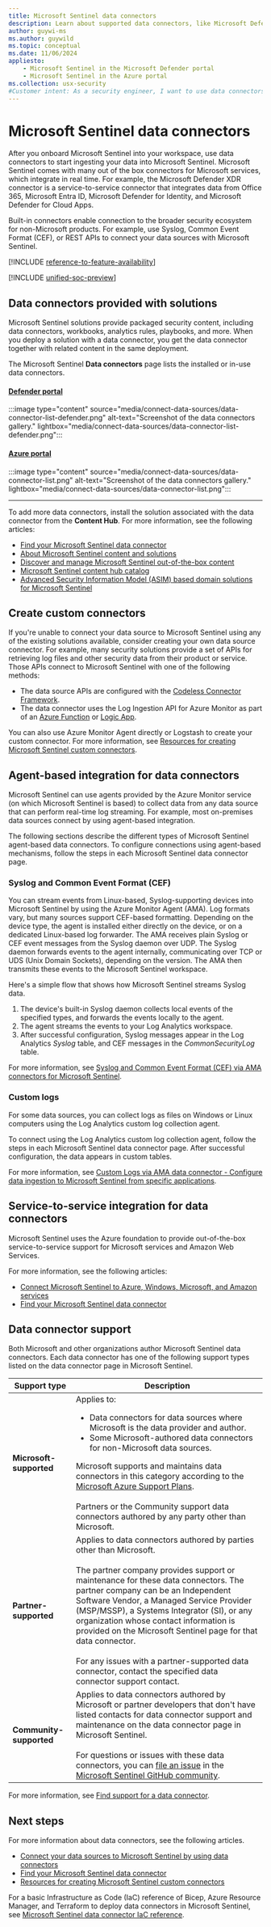 ```yaml
---
title: Microsoft Sentinel data connectors
description: Learn about supported data connectors, like Microsoft Defender XDR (formerly Microsoft 365 Defender), Microsoft 365 and Office 365, Microsoft Entra ID, ATP, and Defender for Cloud Apps to Microsoft Sentinel.
author: guywi-ms
ms.author: guywild
ms.topic: conceptual
ms.date: 11/06/2024
appliesto:
    - Microsoft Sentinel in the Microsoft Defender portal
    - Microsoft Sentinel in the Azure portal
ms.collection: usx-security
#Customer intent: As a security engineer, I want to use data connectors to integrate various data sources into Microsoft Sentinel so that I can enhance threat detection and response capabilities.
---
```


# Microsoft Sentinel data connectors

After you onboard Microsoft Sentinel into your workspace, use data connectors to start ingesting your data into Microsoft Sentinel. Microsoft Sentinel comes with many out of the box connectors for Microsoft services, which integrate in real time. For example, the Microsoft Defender XDR connector is a service-to-service connector that integrates data from Office 365, Microsoft Entra ID, Microsoft Defender for Identity, and Microsoft Defender for Cloud Apps.

Built-in connectors enable connection to the broader security ecosystem for non-Microsoft products. For example, use Syslog, Common Event Format (CEF), or REST APIs to connect your data sources with Microsoft Sentinel.

[!INCLUDE [reference-to-feature-availability](includes/reference-to-feature-availability.md)]

[!INCLUDE [unified-soc-preview](includes/unified-soc-preview.md)]

<a name="agent-options"></a>
<a name="data-connection-methods"></a>
<a name="map-data-types-with-microsoft-sentinel-connection-options"></a>

## Data connectors provided with solutions

Microsoft Sentinel solutions provide packaged security content, including data connectors, workbooks, analytics rules, playbooks, and more. When you deploy a solution with a data connector, you get the data connector together with related content in the same deployment.

The Microsoft Sentinel **Data connectors** page lists the installed or in-use data connectors.

#### [Defender portal](#tab/defender-portal)

:::image type="content" source="media/connect-data-sources/data-connector-list-defender.png" alt-text="Screenshot of the data connectors gallery." lightbox="media/connect-data-sources/data-connector-list-defender.png":::

#### [Azure portal](#tab/azure-portal)

:::image type="content" source="media/connect-data-sources/data-connector-list.png" alt-text="Screenshot of the data connectors gallery." lightbox="media/connect-data-sources/data-connector-list.png":::

---

To add more data connectors, install the solution associated with the data connector from the **Content Hub**. For more information, see the following articles:

- [Find your Microsoft Sentinel data connector](data-connectors-reference.md)
- [About Microsoft Sentinel content and solutions](sentinel-solutions.md)
- [Discover and manage Microsoft Sentinel out-of-the-box content](sentinel-solutions-deploy.md)
- [Microsoft Sentinel content hub catalog](sentinel-solutions-catalog.md)
- [Advanced Security Information Model (ASIM) based domain solutions for Microsoft Sentinel](domain-based-essential-solutions.md)

## Create custom connectors

If you're unable to connect your data source to Microsoft Sentinel using any of the existing solutions available, consider creating your own data source connector. For example, many security solutions provide a set of APIs for retrieving log files and other security data from their product or service. Those APIs connect to Microsoft Sentinel with one of the following methods:

- The data source APIs are configured with the [Codeless Connector Framework](create-codeless-connector.md).
- The data connector uses the Log Ingestion API for Azure Monitor as part of an [Azure Function](connect-azure-functions-template.md) or [Logic App](create-custom-connector.md#connect-with-logic-apps).

You can also use Azure Monitor Agent directly or Logstash to create your custom connector. For more information, see [Resources for creating Microsoft Sentinel custom connectors](create-custom-connector.md).

## Agent-based integration for data connectors

Microsoft Sentinel can use agents provided by the Azure Monitor service (on which Microsoft Sentinel is based) to collect data from any data source that can perform real-time log streaming. For example, most on-premises data sources connect by using agent-based integration.

The following sections describe the different types of Microsoft Sentinel agent-based data connectors. To configure connections using agent-based mechanisms, follow the steps in each Microsoft Sentinel data connector page.

<a name="syslog"></a><a name="common-event-format-cef"></a>

### Syslog and Common Event Format (CEF)

You can stream events from Linux-based, Syslog-supporting devices into Microsoft Sentinel by using the Azure Monitor Agent (AMA). Log formats vary, but many sources support CEF-based formatting. Depending on the device type, the agent is installed either directly on the device, or on a dedicated Linux-based log forwarder. The AMA receives plain Syslog or CEF event messages from the Syslog daemon over UDP. The Syslog daemon forwards events to the agent internally, communicating over TCP or UDS (Unix Domain Sockets), depending on the version. The AMA then transmits these events to the Microsoft Sentinel workspace.

Here's a simple flow that shows how Microsoft Sentinel streams Syslog data.

1. The device's built-in Syslog daemon collects local events of the specified types, and forwards the events locally to the agent. 
1. The agent streams the events to your Log Analytics workspace. 
1. After successful configuration, Syslog messages appear in the Log Analytics *Syslog* table, and CEF messages in the *CommonSecurityLog* table.

For more information, see [Syslog and Common Event Format (CEF) via AMA connectors for Microsoft Sentinel](cef-syslog-ama-overview.md).

### Custom logs

For some data sources, you can collect logs as files on Windows or Linux computers using the Log Analytics custom log collection agent.

To connect using the Log Analytics custom log collection agent, follow the steps in each Microsoft Sentinel data connector page. After successful configuration, the data appears in custom tables.

For more information, see [Custom Logs via AMA data connector - Configure data ingestion to Microsoft Sentinel from specific applications](unified-connector-custom-device.md).

## Service-to-service integration for data connectors

Microsoft Sentinel uses the Azure foundation to provide out-of-the-box service-to-service support for Microsoft services and Amazon Web Services.

For more information, see the following articles:
- [Connect Microsoft Sentinel to Azure, Windows, Microsoft, and Amazon services](connect-azure-windows-microsoft-services.md)
- [Find your Microsoft Sentinel data connector](data-connectors-reference.md)

## Data connector support

Both Microsoft and other organizations author Microsoft Sentinel data connectors. Each data connector has one of the following support types listed on the data connector page in Microsoft Sentinel.

| Support type | Description |
| ------------ | ----------- |
| **Microsoft-supported** | Applies to:<ul><li>Data connectors for data sources where Microsoft is the data provider and author.</li><li>Some Microsoft-authored data connectors for non-Microsoft data sources.</li></ul>Microsoft supports and maintains data connectors in this category according to the [Microsoft Azure Support Plans](https://azure.microsoft.com/support/options/#overview).<br><br>Partners or the Community support data connectors authored by any party other than Microsoft. |
| **Partner-supported** | Applies to data connectors authored by parties other than Microsoft.<br><br>The partner company provides support or maintenance for these data connectors. The partner company can be an Independent Software Vendor, a Managed Service Provider (MSP/MSSP), a Systems Integrator (SI), or any organization whose contact information is provided on the Microsoft Sentinel page for that data connector.<br><br>For any issues with a partner-supported data connector, contact the specified data connector support contact. |
| **Community-supported** | Applies to data connectors authored by Microsoft or partner developers that don't have listed contacts for data connector support and maintenance on the data connector page in Microsoft Sentinel.<br><br>For questions or issues with these data connectors, you can [file an issue](https://github.com/Azure/Azure-Sentinel/issues/new/choose) in the [Microsoft Sentinel GitHub community](https://aka.ms/threathunters). |

For more information, see [Find support for a data connector](configure-data-connector.md#find-support-for-a-data-connector).

## Next steps

For more information about data connectors, see the following articles.

- [Connect your data sources to Microsoft Sentinel by using data connectors](configure-data-connector.md)
- [Find your Microsoft Sentinel data connector](data-connectors-reference.md)
- [Resources for creating Microsoft Sentinel custom connectors](create-custom-connector.md)

For a basic Infrastructure as Code (IaC) reference of Bicep, Azure Resource Manager, and Terraform to deploy data connectors in Microsoft Sentinel, see [Microsoft Sentinel data connector IaC reference](/azure/templates/microsoft.securityinsights/dataconnectors).
